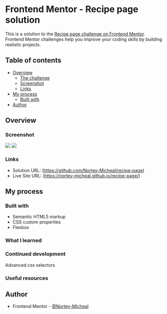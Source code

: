 # Frontend Mentor - Recipe page solution

This is a solution to the [Recipe page challenge on Frontend Mentor](https://www.frontendmentor.io/challenges/recipe-page-KiTsR8QQKm). Frontend Mentor challenges help you improve your coding skills by building realistic projects. 

## Table of contents

- [Overview](#overview)
  - [The challenge](#the-challenge)
  - [Screenshot](#screenshot)
  - [Links](#links)
- [My process](#my-process)
  - [Built with](#built-with)
- [Author](#author)



## Overview

### Screenshot

![](Screenshot1.jpg)
![](Screenshot2.jpg)

### Links

- Solution URL: (https://github.com/Nortey-Micheal/recipe-page)
- Live Site URL: (https://nortey-micheal.github.io/recipe-page/)

## My process

### Built with

- Semantic HTML5 markup
- CSS custom properties
- Flexbox


### What I learned

### Continued development

Advanced css selectors

### Useful resources

## Author

- Frontend Mentor - [@Nortey-MIcheal](https://www.frontendmentor.io/profile/Nortey-Micheal)




